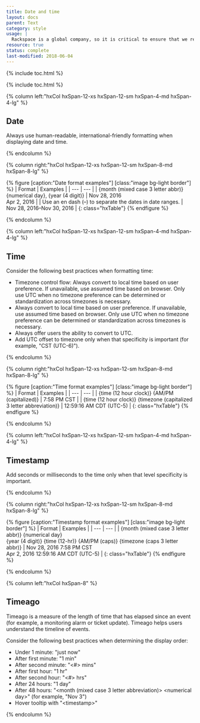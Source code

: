 ```yaml
---
title: Date and time
layout: docs
parent: Text
category: style
usage: |
  Rackspace is a global company, so it is critical to ensure that we represent time as clearly and consistently as possible to our customers.
resource: true
status: complete
last-modified: 2018-06-04
---
```


{% include toc.html %}


{% include toc.html %}

<section class="static-section"  markdown="1">

<div class="hxRow">

{% column left:"hxCol hxSpan-12-xs hxSpan-12-sm hxSpan-4-md hxSpan-4-lg" %}

## Date

Always use human-readable, international-friendly formatting when displaying date and time.

{% endcolumn %}

{% column right:"hxCol hxSpan-12-xs hxSpan-12-sm hxSpan-8-md hxSpan-8-lg" %}

{% figure [caption:"Date format examples"] [class:"image bg-light border"] %}
| Format | Examples |
| --- | --- |
| {month (mixed case 3 letter abbr)} {numerical day}, {year (4 digit)} | Nov 28, 2016<br/>Apr 2, 2016 |
| Use an en dash (&ndash;) to separate the dates in date ranges. | Nov 28, 2016&ndash;Nov 30, 2016 |
{: class="hxTable"}
{% endfigure %}

{% endcolumn %}

</div>

</section>

<section class="static-section"  markdown="1">

<div class="hxRow" markdown="1">

{% column left:"hxCol hxSpan-12-xs hxSpan-12-sm hxSpan-4-md hxSpan-4-lg" %}

## Time

Consider the following best practices when formatting time:

- Timezone control flow: Always convert to local time based on user preference. If unavailable, use assumed time based on browser. Only use UTC when no timezone preference can be determined or standardization across timezones is necessary.
- Always convert to local time based on user preference. If unavailable, use assumed time based on browser. Only use UTC when no timezone preference can be determined or standardization across timezones is necessary.
- Always offer users the ability to convert to UTC.
- Add UTC offset to timezone only when that specificity is important (for example, "CST (UTC-6)").

{% endcolumn %}

{% column right:"hxCol hxSpan-12-xs hxSpan-12-sm hxSpan-8-md hxSpan-8-lg" %}

{% figure [caption:"Time format examples"] [class:"image bg-light border"] %}
| Format | Examples |
| --- | --- |
| {time (12 hour clock)} {AM/PM (capitalized)} | 7:58 PM CST |
| {time (12 hour clock)} {timezone (capitalized 3 letter abbreviation)} | 12:59:16 AM CDT (UTC-5) |
{: class="hxTable"}
{% endfigure %}

{% endcolumn %}

</div>

</section>

<section class="static-section">

<div class="hxRow" markdown="1">

{% column left:"hxCol hxSpan-12-xs hxSpan-12-sm hxSpan-4-md hxSpan-4-lg" %}

## Timestamp

Add seconds or milliseconds to the time only when that level specificity is important.

{% endcolumn %}

{% column right:"hxCol hxSpan-12-xs hxSpan-12-sm hxSpan-8-md hxSpan-8-lg" %}

{% figure [caption:"Timestamp format examples"] [class:"image bg-light border"] %}
| Format | Examples |
| --- | --- |
| {month (mixed case 3 letter abbr)} {numerical day}<br>{year (4 digit)} {time (12-hr)} {AM/PM (caps)} {timezone (caps 3 letter abbr)} | Nov 28, 2016 7:58 PM CST<br/>Apr 2, 2016 12:59:16 AM CDT (UTC-5) |
{: class="hxTable"}
{% endfigure %}

{% endcolumn %}

</div>

</section>

<section class="static-section"  markdown="1">

<div class="hxRow" markdown="1">

{% column left:"hxCol hxSpan-8" %}

## Timeago

Timeago is a measure of the length of time that has elapsed since an event (for
example, a monitoring alarm or ticket update). Timeago helps users understand the
timeline of events.

Consider the following best practices when determining the display order:

- Under 1 minute: "just now"
- After first minute: "1 min"
- After second minute: "\<#\> mins"
- After first hour: "1 hr"
- After second hour: "\<#\> hrs"
- After 24 hours: "1 day"
- After 48 hours: "\<month (mixed case 3 letter abbreviation)\> \<numerical day\>" (for example, "Nov 3")
- Hover tooltip with "\<timestamp\>"

{% endcolumn %}

</div>

</section>
